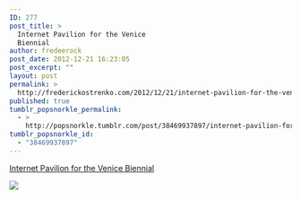 ```yaml
---
ID: 277
post_title: >
  Internet Pavilion for the Venice
  Biennial
author: fredeerock
post_date: 2012-12-21 16:23:05
post_excerpt: ""
layout: post
permalink: >
  http://frederickostrenko.com/2012/12/21/internet-pavilion-for-the-venice-biennial/
published: true
tumblr_popsnorkle_permalink:
  - >
    http://popsnorkle.tumblr.com/post/38469937897/internet-pavilion-for-the-venice-biennial
tumblr_popsnorkle_id:
  - "38469937897"
---
```

<a href='http://www.padiglioneinternet.com/'>Internet Pavilion for the Venice Biennial</a><div class="link_description"><p><img src="http://www.gdriveurl.com/?idl=513561068906&amp;out=2" /></p></div>